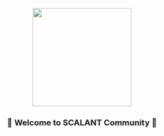 <div align=center>
    <img width="200px" src="https://user-images.githubusercontent.com/97145602/179227949-af6983bf-f2c6-47fe-854f-4df503cdee13.jpeg" />
</div>
<h3 align="center">
🎉 Welcome to SCALANT Community 🎉
</h3>


